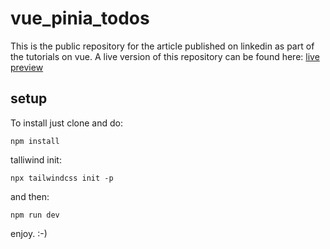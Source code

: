 # vue_pinia_todos

This is the public repository for the article published on linkedin as part of the tutorials on vue.
A live version of this repository can be found here:
[live preview](https://micheg.altervista.org/todos/)


## setup

To install just clone and do:

    npm install

talliwind init:

    npx tailwindcss init -p

and then:

    npm run dev

enjoy. :-)